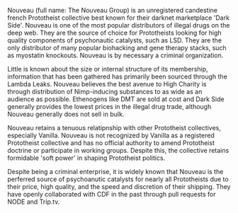 Nouveau (full name: The Nouveau Group) is an unregistered candestine french Prototheist collective best known for their darknet marketplace 'Dark Side'.
Nouveau is one of the most popular distributors of illegal drugs on the deep web.
They are the source of choice for Prototheists looking for high quality components of psychonautic catalysts, such as LSD.
They are the only distributor of many popular biohacking and gene therapy stacks, such as myostatin knockouts.
Nouveau is by necessary a criminal organization.

Little is known about the size or internal structure of its membership, information that has been gathered has primarily been sourced through the Lambda Leaks.
Nouveau believes the best avenue to High Charity is through distribution of Nimp-inducing substances to as wide as an audience as possible.
Ethenogens like DMT are sold at cost and Dark Side generally provides the lowest prices in the illegal drug trade, although Nouveau generally does not sell in bulk.


Nouveau retains a tenuous relatipnship with other Prototheist collectives, especially Vanilla.
Nouveau is not recognized by Vanilla as a registered Prototheist collective and has no official authority to amend Prototheist doctrine or participate in working groups.
Despite this, the collective retains formidable 'soft power' in shaping Prototheist politics.

Despite being a criminal enterprise, it is widely known that Nouveau is the perferred source of psychoanutic catalysts for nearly all Prototheists due to their price, high quality, and the speed and discretion of their shipping.
They have openly collaborated with CDF in the past through pull requests for NODE and Trip.tv.

